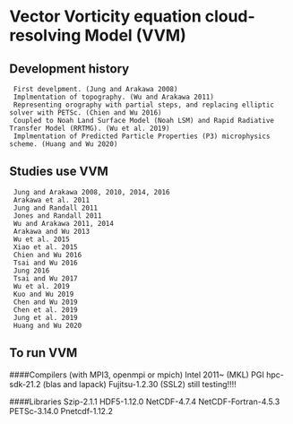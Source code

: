 Vector Vorticity equation cloud-resolving Model (VVM)
=====================================================

Development history
-------------------
     First develpment. (Jung and Arakawa 2008) 
     Implmentation of topography. (Wu and Arakawa 2011)
     Representing orography with partial steps, and replacing elliptic solver with PETSc. (Chien and Wu 2016)
     Coupled to Noah Land Surface Model (Noah LSM) and Rapid Radiative Transfer Model (RRTMG). (Wu et al. 2019)
     Implmentation of Predicted Particle Properties (P3) microphysics scheme. (Huang and Wu 2020)


Studies use VVM
---------------
     Jung and Arakawa 2008, 2010, 2014, 2016
     Arakawa et al. 2011
     Jung and Randall 2011
     Jones and Randall 2011
     Wu and Arakawa 2011, 2014
     Arakawa and Wu 2013
     Wu et al. 2015
     Xiao et al. 2015 
     Chien and Wu 2016
     Tsai and Wu 2016
     Jung 2016
     Tsai and Wu 2017
     Wu et al. 2019
     Kuo and Wu 2019
     Chen and Wu 2019
     Chen et al. 2019
     Jung et al. 2019
     Huang and Wu 2020
     

To run VVM 
----------
  ####Compilers (with MPI3, openmpi or mpich)
     Intel 2011~ (MKL)
     PGI hpc-sdk-21.2 (blas and lapack)
     Fujitsu-1.2.30 (SSL2)  still testing!!!!

  ####Libraries
     Szip-2.1.1
     HDF5-1.12.0
     NetCDF-4.7.4
     NetCDF-Fortran-4.5.3
     PETSc-3.14.0
     Pnetcdf-1.12.2
 


